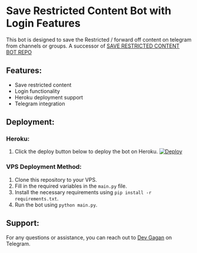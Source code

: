 # Save Restricted Content Bot with Login Features

This bot is designed to save the Restricted / forward off content on telegram from channels or groups.
A successor of [SAVE RESTRICTED CONTENT BOT REPO](https://github.com/devgaganin/Save-Restricted-Content-Bot-Repo)

## Features:
- Save restricted content
- Login functionality
- Heroku deployment support
- Telegram integration

## Deployment:

### Heroku:
1. Click the deploy button below to deploy the bot on Heroku.
   [![Deploy](https://www.herokucdn.com/deploy/button.svg)](https://heroku.com/deploy)

### VPS Deployment Method:
1. Clone this repository to your VPS.
2. Fill in the required variables in the `main.py` file.
3. Install the necessary requirements using `pip install -r requirements.txt`.
4. Run the bot using `python main.py`.

## Support:
For any questions or assistance, you can reach out to [Dev Gagan](https://t.me/dev_gagan) on Telegram.
